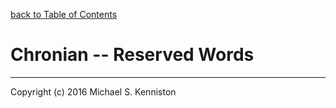 [back to Table of Contents](TOC.md)

# Chronian -- Reserved Words

---
Copyright (c) 2016 Michael S. Kenniston
